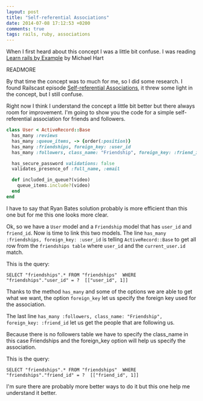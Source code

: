 ```yaml
---
layout: post
title: "Self-referential Associations"
date: 2014-07-08 17:12:53 +0200
comments: true
tags: rails, ruby, associations
---
```


When I first heard about this concept I was a little bit confuse. I was reading [Learn rails by Example](http://www.railstutorial.org/) by Michael Hart

READMORE

By that time the concept was to much for me, so I did some research.
I found Railscast episode [Self-referential Associations](http://railscasts.com/episodes/163-self-referential-association), it threw some
light in the concept, but I still confuse.

Right now I think I understand the concept a little bit better but there always room for improvement.
I'm going to show you the code for a simple self-referential association for friends and followers.


```ruby
class User < ActiveRecord::Base
  has_many :reviews
  has_many :queue_items, -> {order(:position)}
  has_many :friendships, foreign_key: :user_id
  has_many :followers, class_name: "Friendship", foreign_key: :friend_id

  has_secure_password validations: false
  validates_presence_of :full_name, :email

  def included_in_queue?(video)
    queue_items.include?(video)
  end
end
```

I have to say that Ryan Bates solution probably is more efficient than this one but for me this one looks more clear.

Ok, so we have a `User` model and a `Friendship` model that has `user_id` and `friend_id`.
Now is time to link this two models. The line `has_many :friendships, foreign_key: :user_id` is telling `ActiveRecord::Base` to get all
row from the `friendships table` where `user_id` and the `current_user.id` match.

This is the query:
```
SELECT "friendships".* FROM "friendships"  WHERE "friendships"."user_id" = ?  [["user_id", 1]]
```

Thanks to the method `has_many` and some of the options we are able to get what we want, the option `foreign_key` let us specify the foreign key used for the association.

The last line `has_many :followers, class_name: "Friendship", foreign_key: :friend_id` let us get the people that are following us.

Because there is no followers table we have to specify the class_name in this case Friendships and the foreign_key option will
help us specify the association.

This is the query:
```
SELECT "friendships".* FROM "friendships"  WHERE "friendships"."friend_id" = ?  [["friend_id", 1]]
```

I'm sure there are probably more better ways to do it but this one help me understand it better.
